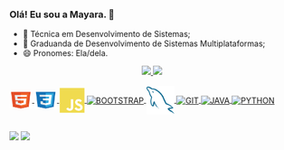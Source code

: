 ### Olá! Eu sou a Mayara. 👋

- 🌱 Técnica em Desenvolvimento de Sistemas;
- 🌱 Graduanda de Desenvolvimento de Sistemas Multiplataformas;
-  😄 Pronomes: Ela/dela.
<div align="center">
  <a href="https://github.com/mayarakaren">
  <img height="150em" src="https://github-readme-stats.vercel.app/api?username=mayarakaren&show_icons=true&theme=dracula&include_all_commits=true&count_private=true"/>
  <img height="150em" src="https://github-readme-stats.vercel.app/api/top-langs/?username=mayarakaren&layout=compact&langs_count=7&theme=dracula"/>
</div>
  <div style="display: inline_block"><br>
  
  <img align="center" alt="Rafa-HTML" height="30" width="40" src="https://raw.githubusercontent.com/devicons/devicon/master/icons/html5/html5-original.svg">
  <img align="center" alt="Rafa-CSS" height="30" width="40" src="https://raw.githubusercontent.com/devicons/devicon/master/icons/css3/css3-original.svg">
  <img align="center" alt="JS" height="45" src="https://raw.githubusercontent.com/devicons/devicon/master/icons/javascript/javascript-plain.svg">
  <img align="center" alt="BOOTSTRAP" height="60" src="https://cdn.jsdelivr.net/gh/devicons/devicon/icons/bootstrap/bootstrap-original.svg"/>
  <img align="center" alt="MYSQL" height="50" src="https://raw.githubusercontent.com/devicons/devicon/master/icons/mysql/mysql-plain.svg">
  <img align="center" alt="GIT" height="50" src="https://cdn.jsdelivr.net/gh/devicons/devicon/icons/git/git-original.svg"/>
  <img align="center" alt="JAVA" height="50" src="https://cdn.jsdelivr.net/gh/devicons/devicon/icons/java/java-original.svg"/>
  <img align="center" alt="PYTHON" height="50" src="https://cdn.jsdelivr.net/gh/devicons/devicon/icons/python/python-original.svg"/>
</div>
  
  ##
  
 <div> 
     <a href = "mailto:mayaramarques9738@gmail.com"><img src="https://img.shields.io/badge/-Gmail-%23333?style=for-the-badge&logo=gmail&logoColor=white" target="_blank"></a>
    <a href="https://www.linkedin.com/in/mayara-karen-808059211/" target="_blank"><img src="https://img.shields.io/badge/-LinkedIn-%230077B5?style=for-the-badge&logo=linkedin&logoColor=white" target="_blank"></a>  
</div>

